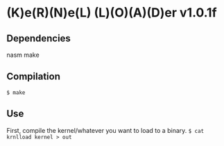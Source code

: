 # (K)e(R)(N)e(L) (L)(O)(A)(D)er v1.0.1f

## Dependencies
nasm
make

## Compilation
`$ make`

## Use
First, compile the kernel/whatever you want to load to a binary.
`$ cat krnlload kernel > out`